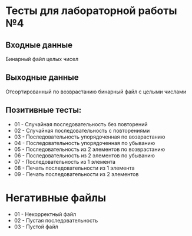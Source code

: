 # Тесты для лабораторной работы №4

## Входные данные
Бинарный файл целых чисел

## Выходные данные
Отсортированный по возврастанию бинарный файл с целыми числами

## Позитивные тесты:
- 01 - Случайная последовательность без повторений
- 02 - Случайная последовательность с повторениями
- 03 - Последовательность упорядоченная по возврастанию
- 04 - Последовательность упорядоченная по убыванию
- 05 - Последовательность из 2 элементов по возврастанию
- 06 - Последовательность из 2 элементов по убыванию
- 07 - Последовательность из 1 элемента
- 08 - Печать последовательности из 1 элемента
- 09 - Печать последовательности из 2 элементов

# Негативные файлы
- 01 - Некорректный файл
- 02 - Пустая последовательность
- 03 - Пустой файл